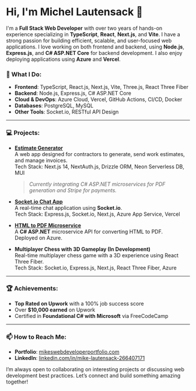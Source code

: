 # Hi, I'm Michel Lautensack 👋

I'm a **Full Stack Web Developer** with over two years of hands-on experience specializing in **TypeScript**, **React**, **Next.js**, and **Vite**. I have a strong passion for building efficient, scalable, and user-focused web applications. I love working on both frontend and backend, using **Node.js**, **Express.js**, and **C# ASP.NET Core** for backend development. I also enjoy deploying applications using **Azure** and **Vercel**.

### 🚀 What I Do:
- **Frontend**: TypeScript, React.js, Next.js, Vite, Three.js, React Three Fiber
- **Backend**: Node.js, Express.js, C# ASP.NET Core
- **Cloud & DevOps**: Azure Cloud, Vercel, GitHub Actions, CI/CD, Docker
- **Databases**: PostgreSQL, MySQL
- **Other Tools**: Socket.io, RESTful API Design

---

### 💻 Projects:

- **[Estimate Generator](https://estimategeneratorapp.com/)**  
  A web app designed for contractors to generate, send work estimates, and manage invoices.  
  Tech Stack: Next.js 14, NextAuth.js, Drizzle ORM, Neon Serverless DB, MUI  
  > *Currently integrating C# ASP.NET microservices for PDF generation and Stripe for payments.*

- **[Socket.io Chat App](https://socket-io-chat-app-client.vercel.app/)**  
  A real-time chat application using **Socket.io**.  
  Tech Stack: Express.js, Socket.io, Next.js, Azure App Service, Vercel

- **[HTML to PDF Microservice](https://html-to-pdf-brf6achxccgteehq.eastus-01.azurewebsites.net/swagger/index.html)**  
  A **C# ASP.NET** microservice API for converting HTML to PDF.  
  Deployed on Azure.

- **Multiplayer Chess with 3D Gameplay (In Development)**  
  Real-time multiplayer chess game with a 3D experience using React Three Fiber.  
  Tech Stack: Socket.io, Express.js, Next.js, React Three Fiber, Azure

---

### 🏆 Achievements:
- **Top Rated on Upwork** with a 100% job success score
- Over **$10,000 earned** on Upwork
- Certified in **Foundational C# with Microsoft** via FreeCodeCamp

---

### 📫 How to Reach Me:
- **Portfolio**: [mikeswebdeveloperportfolio.com](https://mikeswebdeveloperportfolio.com)
- **LinkedIn**: [linkedin.com/in/mike-lautensack-266407171](https://linkedin.com/in/mike-lautensack-266407171)

I’m always open to collaborating on interesting projects or discussing web development best practices. Let’s connect and build something amazing together!


<!--
**MikeLautensack/mikelautensack** is a ✨ _special_ ✨ repository because its `README.md` (this file) appears on your GitHub profile.

Here are some ideas to get you started:

- 🔭 I’m currently working on ...
- 🌱 I’m currently learning ...
- 👯 I’m looking to collaborate on ...
- 🤔 I’m looking for help with ...
- 💬 Ask me about ...
- 📫 How to reach me: ...
- 😄 Pronouns: ...
- ⚡ Fun fact: ...
-->

